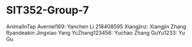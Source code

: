 # SIT352-Group-7
AnimalInTap
Avernel169: Yanchen Li 218408595
Xiangjinz: Xiangjin Zhang
Ryandeakin Jingxiao Yang
YcZhang123456: Yuchao Zhang
GuYu1233: Yu Gu